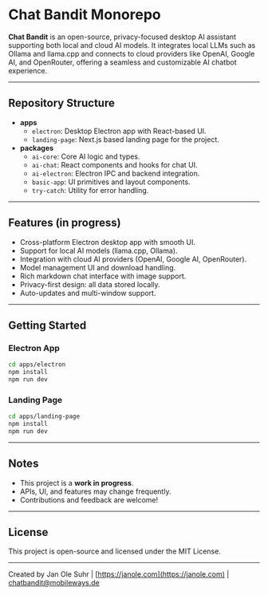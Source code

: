 # Chat Bandit Monorepo

**Chat Bandit** is an open-source, privacy-focused desktop AI assistant supporting both local and cloud AI models. It integrates local LLMs such as Ollama and llama.cpp and connects to cloud providers like OpenAI, Google AI, and OpenRouter, offering a seamless and customizable AI chatbot experience.

---

## Repository Structure

- **apps**
  - `electron`: Desktop Electron app with React-based UI.
  - `landing-page`: Next.js based landing page for the project.
- **packages**
  - `ai-core`: Core AI logic and types.
  - `ai-chat`: React components and hooks for chat UI.
  - `ai-electron`: Electron IPC and backend integration.
  - `basic-app`: UI primitives and layout components.
  - `try-catch`: Utility for error handling.

---

## Features (in progress)

- Cross-platform Electron desktop app with smooth UI.
- Support for local AI models (llama.cpp, Ollama).
- Integration with cloud AI providers (OpenAI, Google AI, OpenRouter).
- Model management UI and download handling.
- Rich markdown chat interface with image support.
- Privacy-first design: all data stored locally.
- Auto-updates and multi-window support.

---

## Getting Started

### Electron App
```bash
cd apps/electron
npm install
npm run dev
```

### Landing Page
```bash
cd apps/landing-page
npm install
npm run dev
```

---

## Notes

- This project is a **work in progress**.
- APIs, UI, and features may change frequently.
- Contributions and feedback are welcome!

---

## License

This project is open-source and licensed under the MIT License.

---

Created by Jan Ole Suhr | [https://janole.com](https://janole.com) | chatbandit@mobileways.de
